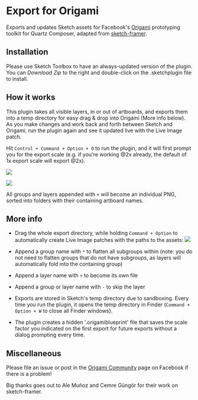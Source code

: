 Export for Origami
=====================

Exports and updates Sketch assets for Facebook's [Origami](https://facebook.github.io/origami) prototyping toolkit for Quartz Composer, adapted from [sketch-framer](https://github.com/bomberstudios/sketch-framer).

## Installation
Please use Sketch Toolbox to have an always-updated version of the plugin. 
You can *Download Zip* to the right and double-click on the .sketchplugin file to install.

## How it works
This plugin takes all visible layers, in or out of artboards, and exports them into a temp directory for easy drag & drop into Origami (More info below). As you make changes and work back and forth between Sketch and Origami, run the plugin again and see it updated live with the Live Image patch.

Hit `Control + Command + Option + O` to run the plugin, and it will first prompt you for the export scale (e.g. if you're working @2x already, the default of 1x export scale will export @2x).

![](http://cl.ly/image/3Y0f121s3L2c/Export%20for%20Origami%20Finished.png)

![](http://cl.ly/image/2N0H0j3Z0l0u/Export%20for%20Origami%20Folder.png)

All groups and layers appended with `+` will become an individual PNG, sorted into folders with their containing artboard names.

## More info
- Drag the whole export directory, while holding `Command + Option` to automatically create Live Image patches with the paths to the assets:
![](http://cl.ly/image/3G1m1G12083o/Export-for-Origami-Live-Image.png)

- Append a group name with `*` to flatten all subgroups within (note: you do not need to flatten groups that do not have subgroups, as layers will automatically fold into the containing group)
- Append a layer name with `+` to become its own file
- Append a group or layer name with `-` to skip the layer

- Exports are stored in Sketch's temp directory due to sandboxing. Every time you run the plugin, it opens the temp directory in Finder (`Command + Option + W` to close all Finder windows).

- The plugin creates a hidden '.origamiblueprint' file that saves the scale factor you indicated on the first export for future exports without a dialog prompting every time.

## Miscellaneous
Please file an issue or post in the [Origami Community](https://www.facebook.com/groups/origami.community/) page on Facebook if there is a problem! 

Big thanks goes out to Ale Muñoz and Cemre Güngör for their work on sketch-framer.